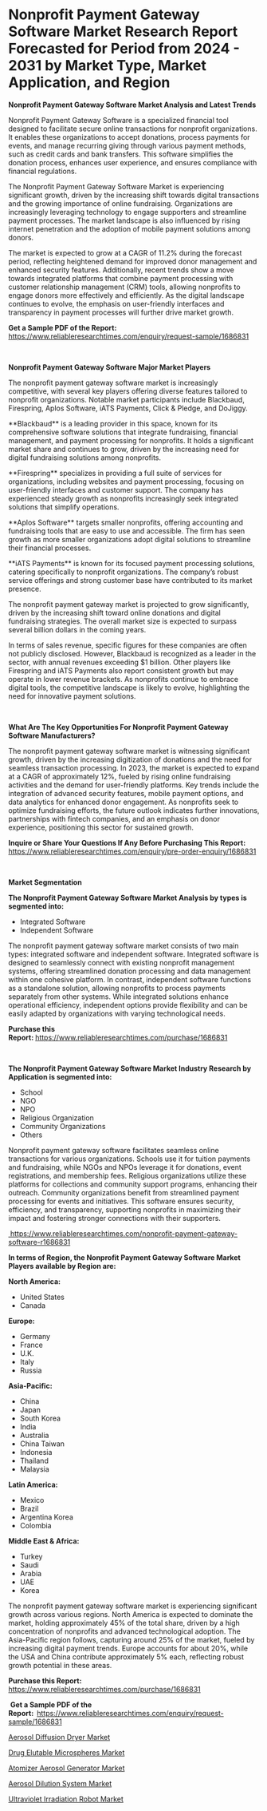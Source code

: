 <p><h1>Nonprofit Payment Gateway Software Market Research Report Forecasted for Period from 2024 -  2031 by Market Type, Market Application, and Region</h1></p><p><strong>Nonprofit Payment Gateway Software Market Analysis and Latest Trends</strong></p>
<p><p>Nonprofit Payment Gateway Software is a specialized financial tool designed to facilitate secure online transactions for nonprofit organizations. It enables these organizations to accept donations, process payments for events, and manage recurring giving through various payment methods, such as credit cards and bank transfers. This software simplifies the donation process, enhances user experience, and ensures compliance with financial regulations.</p><p>The Nonprofit Payment Gateway Software Market is experiencing significant growth, driven by the increasing shift towards digital transactions and the growing importance of online fundraising. Organizations are increasingly leveraging technology to engage supporters and streamline payment processes. The market landscape is also influenced by rising internet penetration and the adoption of mobile payment solutions among donors. </p><p>The market is expected to grow at a CAGR of 11.2% during the forecast period, reflecting heightened demand for improved donor management and enhanced security features. Additionally, recent trends show a move towards integrated platforms that combine payment processing with customer relationship management (CRM) tools, allowing nonprofits to engage donors more effectively and efficiently. As the digital landscape continues to evolve, the emphasis on user-friendly interfaces and transparency in payment processes will further drive market growth.</p></p>
<p><strong>Get a Sample PDF of the Report:&nbsp;</strong> <a href="https://www.reliableresearchtimes.com/enquiry/request-sample/1686831?utm_campaign=1266&utm_medium=2&utm_source=Github&utm_content=ia&utm_term=16102024&utm_id=nonprofit-payment-gateway-software">https://www.reliableresearchtimes.com/enquiry/request-sample/1686831</a></p>
<p>&nbsp;</p>
<p><strong>Nonprofit Payment Gateway Software Major Market Players</strong></p>
<p><p>The nonprofit payment gateway software market is increasingly competitive, with several key players offering diverse features tailored to nonprofit organizations. Notable market participants include Blackbaud, Firespring, Aplos Software, iATS Payments, Click & Pledge, and DoJiggy.</p><p>**Blackbaud** is a leading provider in this space, known for its comprehensive software solutions that integrate fundraising, financial management, and payment processing for nonprofits. It holds a significant market share and continues to grow, driven by the increasing need for digital fundraising solutions among nonprofits.</p><p>**Firespring** specializes in providing a full suite of services for organizations, including websites and payment processing, focusing on user-friendly interfaces and customer support. The company has experienced steady growth as nonprofits increasingly seek integrated solutions that simplify operations.</p><p>**Aplos Software** targets smaller nonprofits, offering accounting and fundraising tools that are easy to use and accessible. The firm has seen growth as more smaller organizations adopt digital solutions to streamline their financial processes.</p><p>**iATS Payments** is known for its focused payment processing solutions, catering specifically to nonprofit organizations. The company’s robust service offerings and strong customer base have contributed to its market presence.</p><p>The nonprofit payment gateway market is projected to grow significantly, driven by the increasing shift toward online donations and digital fundraising strategies. The overall market size is expected to surpass several billion dollars in the coming years.</p><p>In terms of sales revenue, specific figures for these companies are often not publicly disclosed. However, Blackbaud is recognized as a leader in the sector, with annual revenues exceeding $1 billion. Other players like Firespring and iATS Payments also report consistent growth but may operate in lower revenue brackets. As nonprofits continue to embrace digital tools, the competitive landscape is likely to evolve, highlighting the need for innovative payment solutions.</p></p>
<p>&nbsp;</p>
<p><strong>What Are The Key Opportunities For Nonprofit Payment Gateway Software Manufacturers?</strong></p>
<p><p>The nonprofit payment gateway software market is witnessing significant growth, driven by the increasing digitization of donations and the need for seamless transaction processing. In 2023, the market is expected to expand at a CAGR of approximately 12%, fueled by rising online fundraising activities and the demand for user-friendly platforms. Key trends include the integration of advanced security features, mobile payment options, and data analytics for enhanced donor engagement. As nonprofits seek to optimize fundraising efforts, the future outlook indicates further innovations, partnerships with fintech companies, and an emphasis on donor experience, positioning this sector for sustained growth.</p></p>
<p><strong>Inquire or Share Your Questions If Any Before Purchasing This Report:</strong> <a href="https://www.reliableresearchtimes.com/enquiry/pre-order-enquiry/1686831?utm_campaign=1266&utm_medium=2&utm_source=Github&utm_content=ia&utm_term=16102024&utm_id=nonprofit-payment-gateway-software">https://www.reliableresearchtimes.com/enquiry/pre-order-enquiry/1686831</a></p>
<p>&nbsp;</p>
<p><strong>Market Segmentation</strong></p>
<p><strong>The Nonprofit Payment Gateway Software Market Analysis by types is segmented into:</strong></p>
<p><ul><li>Integrated Software</li><li>Independent Software</li></ul></p>
<p><p>The nonprofit payment gateway software market consists of two main types: integrated software and independent software. Integrated software is designed to seamlessly connect with existing nonprofit management systems, offering streamlined donation processing and data management within one cohesive platform. In contrast, independent software functions as a standalone solution, allowing nonprofits to process payments separately from other systems. While integrated solutions enhance operational efficiency, independent options provide flexibility and can be easily adapted by organizations with varying technological needs.</p></p>
<p><strong>Purchase this Report:&nbsp;</strong><a href="https://www.reliableresearchtimes.com/purchase/1686831?utm_campaign=1266&utm_medium=2&utm_source=Github&utm_content=ia&utm_term=16102024&utm_id=nonprofit-payment-gateway-software">https://www.reliableresearchtimes.com/purchase/1686831</a></p>
<p>&nbsp;</p>
<p><strong>The Nonprofit Payment Gateway Software Market Industry Research by Application is segmented into:</strong></p>
<p><ul><li>School</li><li>NGO</li><li>NPO</li><li>Religious Organization</li><li>Community Organizations</li><li>Others</li></ul></p>
<p><p>Nonprofit payment gateway software facilitates seamless online transactions for various organizations. Schools use it for tuition payments and fundraising, while NGOs and NPOs leverage it for donations, event registrations, and membership fees. Religious organizations utilize these platforms for collections and community support programs, enhancing their outreach. Community organizations benefit from streamlined payment processing for events and initiatives. This software ensures security, efficiency, and transparency, supporting nonprofits in maximizing their impact and fostering stronger connections with their supporters.</p></p>
<p><a href="https://www.reliableresearchtimes.com/nonprofit-payment-gateway-software-r1686831?utm_campaign=1266&utm_medium=2&utm_source=Github&utm_content=ia&utm_term=16102024&utm_id=nonprofit-payment-gateway-software">&nbsp;https://www.reliableresearchtimes.com/nonprofit-payment-gateway-software-r1686831</a></p>
<p><strong>In terms of Region, the Nonprofit Payment Gateway Software Market Players available by Region are:</strong></p>
<p>
    <p> <strong> North America: </strong>
        <ul>
            <li>United States</li>
            <li>Canada</li>
        </ul>
        </p> 
    <p> <strong> Europe: </strong>
        <ul>
            <li>Germany</li>
            <li>France</li>
            <li>U.K.</li>
            <li>Italy</li>
            <li>Russia</li>
        </ul>
        </p> 
    <p> <strong> Asia-Pacific: </strong>
        <ul>
            <li>China</li>
            <li>Japan</li>
            <li>South Korea</li>
            <li>India</li>
            <li>Australia</li>
            <li>China Taiwan</li>
            <li>Indonesia</li>
            <li>Thailand</li>
            <li>Malaysia</li>
        </ul>
        </p> 
    <p> <strong> Latin America: </strong>
        <ul>
            <li>Mexico</li>
            <li>Brazil</li>
            <li>Argentina Korea</li>
            <li>Colombia</li>
        </ul>
        </p> 
    <p> <strong> Middle East & Africa: </strong>
        <ul>
            <li>Turkey</li>
            <li>Saudi</li>
            <li>Arabia</li>
            <li>UAE</li>
            <li>Korea</li>
        </ul>
    </p>
    </p>
<p><p>The nonprofit payment gateway software market is experiencing significant growth across various regions. North America is expected to dominate the market, holding approximately 45% of the total share, driven by a high concentration of nonprofits and advanced technological adoption. The Asia-Pacific region follows, capturing around 25% of the market, fueled by increasing digital payment trends. Europe accounts for about 20%, while the USA and China contribute approximately 5% each, reflecting robust growth potential in these areas.</p></p>
<p><strong>Purchase this Report: </strong><a href="https://www.reliableresearchtimes.com/purchase/1686831?utm_campaign=1266&utm_medium=2&utm_source=Github&utm_content=ia&utm_term=16102024&utm_id=nonprofit-payment-gateway-software">https://www.reliableresearchtimes.com/purchase/1686831</a></p>
<p>&nbsp;<strong>Get a Sample PDF of the Report:&nbsp;&nbsp;</strong><a href="https://www.reliableresearchtimes.com/enquiry/request-sample/1686831?utm_campaign=1266&utm_medium=2&utm_source=Github&utm_content=ia&utm_term=16102024&utm_id=nonprofit-payment-gateway-software">https://www.reliableresearchtimes.com/enquiry/request-sample/1686831</a></p>
<p><strong></strong></p>
<p><p><a href="https://www.linkedin.com/pulse/exploring-aerosol-diffusion-dryer-market-dynamics-revenue-qmw4e?trk=public_post_embed_feed-article-content&utm_campaign=1266&utm_medium=2&utm_source=Github&utm_content=ia&utm_term=16102024&utm_id=nonprofit-payment-gateway-software">Aerosol Diffusion Dryer Market</a></p><p><a href="https://www.linkedin.com/pulse/drug-elutable-microspheres-market-evolution-regional-adaptations-edtsf?trk=public_post_embed_feed-article-content&utm_campaign=1266&utm_medium=2&utm_source=Github&utm_content=ia&utm_term=16102024&utm_id=nonprofit-payment-gateway-software">Drug Elutable Microspheres Market</a></p><p><a href="https://www.linkedin.com/pulse/emerging-trends-atomizer-aerosol-generator-market-global-outlook-uwczf?trk=public_post_embed_feed-article-content&utm_campaign=1266&utm_medium=2&utm_source=Github&utm_content=ia&utm_term=16102024&utm_id=nonprofit-payment-gateway-software">Atomizer Aerosol Generator Market</a></p><p><a href="https://www.linkedin.com/pulse/aerosol-dilution-system-market-overview-global-trends-future-lkxyf?trk=public_post_embed_feed-article-content&utm_campaign=1266&utm_medium=2&utm_source=Github&utm_content=ia&utm_term=16102024&utm_id=nonprofit-payment-gateway-software">Aerosol Dilution System Market</a></p><p><a href="https://www.linkedin.com/pulse/ultraviolet-irradiation-robot-market-evolution-global-trends-regional-lbzyf?trk=public_post_embed_feed-article-content&utm_campaign=1266&utm_medium=2&utm_source=Github&utm_content=ia&utm_term=16102024&utm_id=nonprofit-payment-gateway-software">Ultraviolet Irradiation Robot Market</a></p></p>